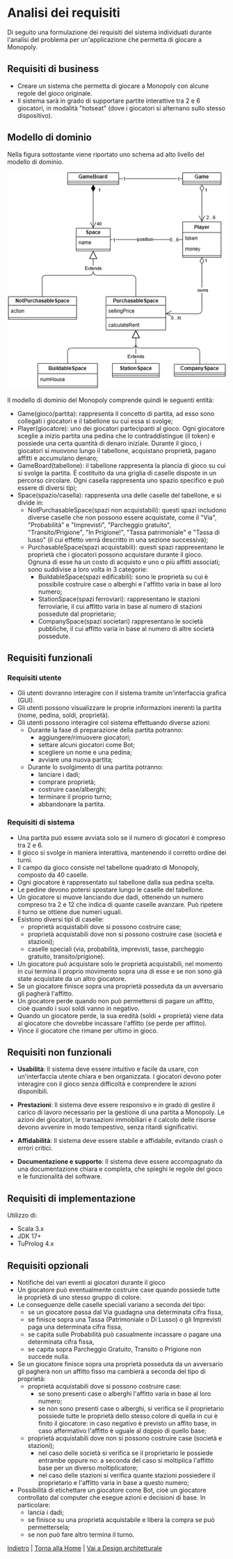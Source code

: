 # Analisi dei requisiti
Di seguito una formulazione dei requisiti del sistema individuati durante l'analisi del problema per un'applicazione che permetta di giocare a Monopoly.

## Requisiti di business
- Creare un sistema che permetta di giocare a Monopoly con alcune regole del gioco originale.
- Il sistema sarà in grado di supportare partite interattive tra 2 e 6 giocatori, in modalità "hotseat" (dove i giocatori si alternano sullo stesso dispositivo).

## Modello di dominio
Nella figura sottostante viene riportato uno schema ad alto livello del modello di dominio.

<p align="center">
  <img src="../images/Domain_Diagram.png" alt="Modello di dominio"/>
</p>

Il modello di dominio del Monopoly comprende quindi le seguenti entità:
- Game(gioco/partita): rappresenta il concetto di partita, ad esso sono collegati i giocatori e il tabellone su cui essa si svolge;
- Player(giocatore): uno dei giocatori partecipanti al gioco. Ogni giocatore sceglie a inizio partita una pedina che lo contraddistingue (il token) e possiede una certa quantità di denaro iniziale. Durante il gioco, i giocatori si muovono lungo il tabellone, acquistano proprietà, pagano affitti e accumulano denaro;
- GameBoard(tabellone): il tabellone rappresenta la plancia di gioco su cui si svolge la partita. È costituito da una griglia di caselle disposte in un percorso circolare. Ogni casella rappresenta uno spazio specifico e può essere di diversi tipi;
- Space(spazio/casella): rappresenta una delle caselle del tabellone, e si divide in:
  - NotPurchasableSpace(spazi non acquistabili): questi spazi includono diverse caselle che non possono essere acquistate, come il "Via", "Probabilità" e "Imprevisti", "Parcheggio gratuito", "Transito/Prigione", "In Prigione!", "Tassa patrimoniale" e "Tassa di lusso" (il cui effetto verrà descritto in una sezione successiva);
  - PurchasableSpace(spazi acquistabili): questi spazi rappresentano le proprietà che i giocatori possono acquistare durante il gioco. Ognuna di esse ha un costo di acquisto e uno o più affitti associati; sono suddivise a loro volta in 3 categorie:
    - BuildableSpace(spazi edificabili): sono le proprietà su cui è possibile costruire case o alberghi e l'affitto varia in base al loro numero;
    - StationSpace(spazi ferroviari): rappresentano le stazioni ferroviarie, il cui affitto varia in base al numero di stazioni possedute dal proprietario;
    - CompanySpace(spazi societari) rappresentano le società pubbliche, il cui affitto varia in base al numero di altre società possedute.

## Requisiti funzionali

### Requisiti utente
- Gli utenti dovranno interagire con il sistema tramite un'interfaccia grafica (GUI).
- Gli utenti possono visualizzare le proprie informazioni inerenti la partita (nome, pedina, soldi, proprietà).
- Gli utenti possono interagire col sistema effettuando diverse azioni:
  - Durante la fase di preparazione della partita potranno:
    - aggiungere/rimuovere giocatori;
    - settare alcuni giocatori come Bot;
    - scegliere un nome e una pedina;
    - avviare una nuova partita;
  - Durante lo svolgimento di una partita potranno:
    - lanciare i dadi;
    - comprare proprietà;
    - costruire case/alberghi;
    - terminare il proprio turno;
    - abbandonare la partita.

### Requisiti di sistema
- Una partita può essere avviata solo se il numero di giocatori è compreso tra 2 e 6.
- Il gioco si svolge in maniera interattiva, mantenendo il corretto ordine dei turni.
- Il campo da gioco consiste nel tabellone quadrato di Monopoly, composto da 40 caselle.
- Ogni giocatore è rappresentato sul tabellone dalla sua pedina scelta.
- Le pedine devono potersi spostare lungo le caselle del tabellone.
- Un giocatore si muove lanciando due dadi, ottenendo un numero compreso tra 2 e 12 che indica di quante caselle avanzare. Può ripetere il turno se ottiene due numeri uguali.
- Esistono diversi tipi di caselle:
  - proprietà acquistabili dove si possono costruire case;
  - proprietà acquistabili dove non si possono costruire case (società e stazioni);
  - caselle speciali (via, probabilità, imprevisti, tasse, parcheggio gratuito, transito/prigione).
- Un giocatore può acquistare solo le proprietà acquistabili, nel momento in cui termina il proprio movimento sopra una di esse e se non sono già state acquistate da un altro giocatore.
- Se un giocatore finisce sopra una proprietà posseduta da un avversario gli pagherà l'affitto.
- Un giocatore perde quando non può permettersi di pagare un affitto, cioè quando i suoi soldi vanno in negativo.
- Quando un giocatore perde, la sua eredità (soldi + proprietà) viene data al giocatore che dovrebbe incassare l'affitto (se perde per affitto).
- Vince il giocatore che rimane per ultimo in gioco.

## Requisiti non funzionali
- **Usabilità**: Il sistema deve essere intuitivo e facile da usare, con un'interfaccia utente chiara e ben organizzata. I giocatori devono poter interagire con il gioco senza difficoltà e comprendere le azioni disponibili.

- **Prestazioni**: Il sistema deve essere responsivo e in grado di gestire il carico di lavoro necessario per la gestione di una partita a Monopoly. Le azioni dei giocatori, le transazioni immobiliari e il calcolo delle risorse devono avvenire in modo tempestivo, senza ritardi significativi.

- **Affidabilità**: Il sistema deve essere stabile e affidabile, evitando crash o errori critici.

- **Documentazione e supporto**: Il sistema deve essere accompagnato da una documentazione chiara e completa, che spieghi le regole del gioco e le funzionalità del software.

## Requisiti di implementazione
Utilizzo di:
- Scala 3.x
- JDK 17+
- TuProlog 4.x

## Requisiti opzionali
- Notifiche dei vari eventi ai giocatori durante il gioco
- Un giocatore può eventualmente costruire case quando possiede tutte le proprietà di uno stesso gruppo di colore.
- Le conseguenze delle caselle speciali variano a seconda del tipo:
  - se un giocatore passa dal Via guadagna una determinata cifra fissa,
  - se finisce sopra una Tassa (Patrimoniale o Di Lusso) o gli Imprevisti paga una determinata cifra fissa,
  - se capita sulle Probabilità può casualmente incassare o pagare una determinata cifra fissa,
  - se capita sopra Parcheggio Gratuito, Transito o Prigione non succede nulla.
- Se un giocatore finisce sopra una proprietà posseduta da un avversario gli pagherà non un affitto fisso ma cambierà a seconda del tipo di proprietà:
  - proprietà acquistabili dove si possono costruire case:
    - se sono presenti case o alberghi l'affitto varia in base al loro numero;
    - se non sono presenti case o alberghi, si verifica se il proprietario possiede tutte le proprietà dello stesso colore di quella in cui è finito il giocatore: in caso negativo è previsto un affito base, in caso affermativo l'affitto è uguale al doppio di quello base;
  - proprietà acquistabili dove non si possono costruire case (società e stazioni);
    - nel caso delle società si verifica se il proprietario le possiede entrambe oppure no: a seconda del caso si moltiplica l'affitto base per un diverso moltiplicatore;
    - nel caso delle stazioni si verifica quante stazioni possiedere il proprietario e l'affitto varia in base a questo numero;
- Possibilità di etichettare un giocatore come Bot, cioè un giocatore controllato dal computer che esegue azioni e decisioni di base. In particolare:
  - lancia i dadi;
  - se finisce su una proprietà acquistabile e libera la compra se può permettersela;
  - se non può fare altro termina il turno.

[Indietro](../2-developments-process/README.md) | [Torna alla Home](../README.md) | [Vai a Design architetturale](../4-architectural-design/README.md)
